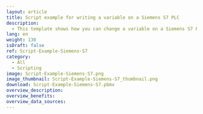 ```yaml
---
layout: article
title: Script example for writing a variable on a Siemens S7 PLC
description: 
  - This template shows how you can change a variable on a Siemens S7 PLC using a script.
lang: en
weight: 130
isDraft: false
ref: Script-Example-Siemens-S7
category:
  - All
  - Scripting
image: Script-Example-Siemens-S7.png
image_thumbnail: Script-Example-Siemens-S7_thumbnail.png
download: Script-Example-Siemens-S7.pbmx
overview_description:
overview_benefits:
overview_data_sources:
---
```

